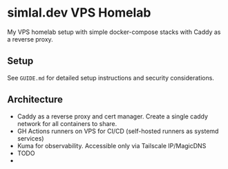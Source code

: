 # simlal.dev VPS Homelab

  My VPS homelab setup with simple docker-compose stacks with Caddy as a reverse proxy.

## Setup

See `GUIDE.md` for detailed setup instructions and security considerations.

## Architecture

- Caddy as a reverse proxy and cert manager. Create a single caddy network for all containers to share.
- GH Actions runners on VPS for CI/CD (self-hosted runners as systemd services)
- Kuma for observability. Accessible only via Tailscale IP/MagicDNS
- TODO
-
